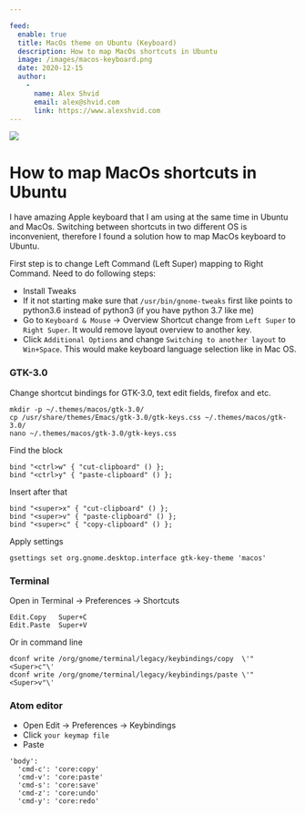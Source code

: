 ```yaml
---

feed:
  enable: true
  title: MacOs theme on Ubuntu (Keyboard)
  description: How to map MacOs shortcuts in Ubuntu
  image: /images/macos-keyboard.png
  date: 2020-12-15
  author:
    -
      name: Alex Shvid
      email: alex@shvid.com
      link: https://www.alexshvid.com
---
```


![](/images/macos-keyboard.png)

# How to map MacOs shortcuts in Ubuntu

I have amazing Apple keyboard that I am using at the same time in Ubuntu and MacOs.
Switching between shortcuts in two different OS is inconvenient, therefore I found a solution how to map MacOs keyboard to Ubuntu.

First step is to change Left Command (Left Super) mapping to Right Command.
Need to do following steps:
* Install Tweaks
* If it not starting make sure that `/usr/bin/gnome-tweaks` first like points to python3.6 instead of python3 (if you have python 3.7 like me)
* Go to `Keyboard & Mouse` -> Overview Shortcut change from `Left Super` to `Right Super`. It would remove layout overview to another key.
* Click `Additional Options` and change `Switching to another layout` to `Win+Space`. This would make keyboard language selection like in Mac OS.

### GTK-3.0

Change shortcut bindings for GTK-3.0, text edit fields, firefox and etc.
```
mkdir -p ~/.themes/macos/gtk-3.0/
cp /usr/share/themes/Emacs/gtk-3.0/gtk-keys.css ~/.themes/macos/gtk-3.0/
nano ~/.themes/macos/gtk-3.0/gtk-keys.css
```

Find the block
```
bind "<ctrl>w" { "cut-clipboard" () };
bind "<ctrl>y" { "paste-clipboard" () };
```

Insert after that
```
bind "<super>x" { "cut-clipboard" () };
bind "<super>v" { "paste-clipboard" () };
bind "<super>c" { "copy-clipboard" () };
```

Apply settings
```
gsettings set org.gnome.desktop.interface gtk-key-theme 'macos'
```

### Terminal
Open in Terminal -> Preferences -> Shortcuts

```
Edit.Copy   Super+C
Edit.Paste  Super+V
```

Or in command line
```
dconf write /org/gnome/terminal/legacy/keybindings/copy  \'"<Super>c"\'
dconf write /org/gnome/terminal/legacy/keybindings/paste \'"<Super>v"\'
```

### Atom editor
* Open Edit -> Preferences -> Keybindings
* Click `your keymap file`
* Paste

```
'body':
  'cmd-c': 'core:copy'
  'cmd-v': 'core:paste'
  'cmd-s': 'core:save'
  'cmd-z': 'core:undo'
  'cmd-y': 'core:redo'
```
